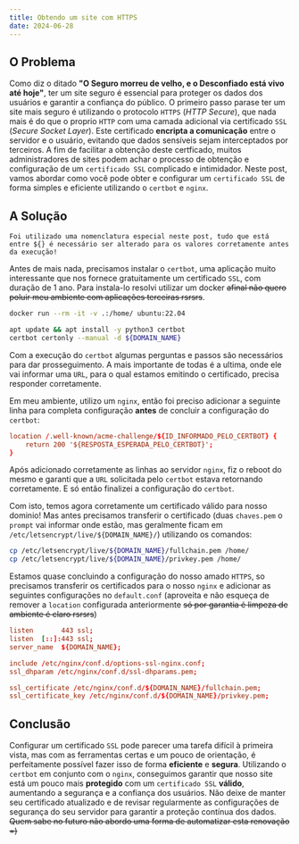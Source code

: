 ```yaml
---
title: Obtendo um site com HTTPS
date: 2024-06-28
---
```


## O Problema

Como diz o ditado **"O Seguro morreu de velho, e o Desconfiado está vivo até hoje"**, ter um site seguro é essencial para proteger os dados dos usuários e garantir a confiança do público. O primeiro passo parase ter um site mais seguro é utilizando o protocolo `HTTPS` (*HTTP Secure*), que nada mais é do que o proprio `HTTP` com uma camada adicional via certificado `SSL` (*Secure Socket Layer*). Este certificado **encripta a comunicação** entre o servidor e o usuário, evitando que dados sensíveis sejam interceptados por terceiros. A fim de facilitar a obtenção deste certficado, muitos administradores de sites podem achar o processo de obtenção e configuração de um `certificado SSL` complicado e intimidador. Neste post, vamos abordar como você pode obter e configurar um `certificado SSL` de forma simples e eficiente utilizando o `certbot` e `nginx`.

## A Solução


    Foi utilizado uma nomenclatura especial neste post, tudo que está entre ${} é necessário ser alterado para os valores corretamente antes da execução!

Antes de mais nada, precisamos instalar o `certbot`, uma aplicação muito interessante que nos fornece gratuitamente um certificado `SSL`, com duração de 1 ano. Para instala-lo resolvi utilizar um docker ~~afinal não quero poluir meu ambiente com aplicações terceiras rsrsrs~~.

```bash
docker run --rm -it -v .:/home/ ubuntu:22.04

apt update && apt install -y python3 certbot
certbot certonly --manual -d ${DOMAIN_NAME}
```

Com a execução do `certbot` algumas perguntas e passos são necessários para dar prosseguimento. A mais importante de todas é a ultima, onde ele vai informar uma `URL`, para o qual estamos emitindo o certificado, precisa responder corretamente.

Em meu ambiente, utilizo um `nginx`, então foi preciso adicionar a seguinte linha para completa configuração **antes** de concluir a configuração do `certbot`:

```conf
location /.well-known/acme-challenge/${ID_INFORMADO_PELO_CERTBOT} {
    return 200 '${RESPOSTA_ESPERADA_PELO_CERTBOT}';
}
```

Após adicionado corretamente as linhas ao servidor `nginx`, fiz o reboot do mesmo e garanti que a `URL` solicitada pelo `certbot` estava retornando corretamente. E só então finalizei a configuração do `certbot`.

Com isto, temos agora corretamente um certificado válido para nosso dominio! Mas antes precisamos transferir o certificado (duas `chaves.pem` o `prompt` vai informar onde estão, mas geralmente ficam em `/etc/letsencrypt/live/${DOMAIN_NAME}/`) utilizando os comandos:

```bash
cp /etc/letsencrypt/live/${DOMAIN_NAME}/fullchain.pem /home/
cp /etc/letsencrypt/live/${DOMAIN_NAME}/privkey.pem /home/
```

Estamos quase concluindo a configuração do nosso amado `HTTPS`, so precisamos transferir os certificados para o nosso `nginx` e adicionar as seguintes configurações no `default.conf` (aproveita e não esqueça de remover a `location` configurada anteriormente ~~só por garantia é limpeza de ambiente é claro rsrsrs~~)

```conf
listen       443 ssl;
listen  [::]:443 ssl;
server_name  ${DOMAIN_NAME};

include /etc/nginx/conf.d/options-ssl-nginx.conf;
ssl_dhparam /etc/nginx/conf.d/ssl-dhparams.pem;

ssl_certificate /etc/nginx/conf.d/${DOMAIN_NAME}/fullchain.pem;
ssl_certificate_key /etc/nginx/conf.d/${DOMAIN_NAME}/privkey.pem;
```

## Conclusão

Configurar um certificado `SSL` pode parecer uma tarefa difícil à primeira vista, mas com as ferramentas certas e um pouco de orientação, é perfeitamente possível fazer isso de forma **eficiente** e **segura**. Utilizando o `certbot` em conjunto com o `nginx`, conseguimos garantir que nosso site está um pouco mais **protegido** com um `certificado SSL` **válido**, aumentando a segurança e a confiança dos usuários. Não deixe de manter seu certificado atualizado e de revisar regularmente as configurações de segurança do seu servidor para garantir a proteção contínua dos dados. ~~Quem sabe no futuro não abordo uma forma de automatizar esta renovação =)~~

